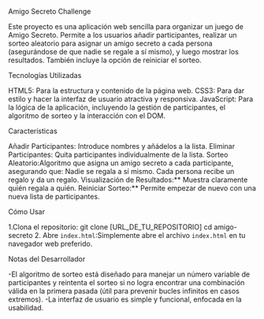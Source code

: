 Amigo Secreto Challenge

Este proyecto es una aplicación web sencilla para organizar un juego de Amigo Secreto. 
Permite a los usuarios añadir participantes, realizar un sorteo aleatorio para asignar un amigo secreto a cada persona (asegurándose de que nadie se regale a sí mismo), 
y luego mostrar los resultados. 
También incluye la opción de reiniciar el sorteo.

Tecnologías Utilizadas

HTML5: Para la estructura y contenido de la página web.
CSS3: Para dar estilo y hacer la interfaz de usuario atractiva y responsiva.
JavaScript: Para la lógica de la aplicación, incluyendo la gestión de participantes, el algoritmo de sorteo y la interacción con el DOM.

Características

Añadir Participantes: Introduce nombres y añádelos a la lista.
Eliminar Participantes: Quita participantes individualmente de la lista.
Sorteo Aleatorio:Algoritmo que asigna un amigo secreto a cada participante, asegurando que:
Nadie se regala a sí mismo.
Cada persona recibe un regalo y da un regalo.
Visualización de Resultados:** Muestra claramente quién regala a quién.
Reiniciar Sorteo:** Permite empezar de nuevo con una nueva lista de participantes.

Cómo Usar

1.Clona el repositorio:
git clone [URL_DE_TU_REPOSITORIO]
cd amigo-secreto
2.  Abre `index.html`:Simplemente abre el archivo `index.html` en tu navegador web preferido.

Notas del Desarrollador

-El algoritmo de sorteo está diseñado para manejar un número variable de participantes y reintenta el sorteo si no logra encontrar una combinación válida en la primera pasada (útil para prevenir bucles infinitos en casos extremos).
-La interfaz de usuario es simple y funcional, enfocada en la usabilidad.
